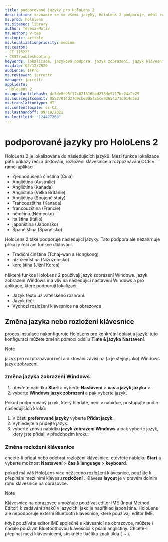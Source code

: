 ```yaml
---
title: podporované jazyky pro HoloLens 2
description: seznamte se se všemi jazyky, HoloLens 2 podporuje, mění rozložení klávesnice a aktualizuje Windows jazyk zobrazení.
ms.prod: hololens
ms.sitesec: library
author: Teresa-Motiv
ms.author: v-tea
ms.topic: article
ms.localizationpriority: medium
ms.custom:
- CI 115225
- CSSTroubleshooting
keywords: lokalizace, jazyková podpora, jazyk zobrazení, jazyk klávesnice, editor IME, rozložení klávesnice
ms.date: 03/12/2020
audience: ITPro
ms.reviewer: jarrettr
manager: jarrettr
appliesto:
- HoloLens 2
ms.openlocfilehash: dc3de0c95f17c821816bad278de5717bc24a2c29
ms.sourcegitcommit: 05537014d27d9cb60d5485ce93654371d914d5e3
ms.translationtype: MT
ms.contentlocale: cs-CZ
ms.lasthandoff: 09/10/2021
ms.locfileid: "124427260"
---
```

# <a name="supported-languages-for-hololens-2"></a>podporované jazyky pro HoloLens 2

HoloLens 2 je lokalizována do následujících jazyků. Mezi funkce lokalizace patří příkazy řeči a diktování, rozložení klávesnice a rozpoznávání OCR v rámci aplikací.

- Zjednodušená čínština (Čína)
- Angličtina (Austrálie)
- Angličtina (Kanada)
- Angličtina (Velká Británie)
- Angličtina (Spojené státy)
- Francouzština (Kanada)
- francouzština (Francie)
- němčina (Německo)
- italština (Itálie)
- japonština (Japonsko)
- Španělština (Španělsko)

HoloLens 2 také podporuje následující jazyky. Tato podpora ale nezahrnuje příkazy řeči ani funkce diktování.

- Tradiční čínština (Tchaj-wan a Hongkong)
- nizozemština (Nizozemsko)
- korejština (Jižní Korea)

některé funkce HoloLens 2 používají jazyk zobrazení Windows. jazyk zobrazení Windows má vliv na následující nastavení Windows a pro aplikace, které podporují lokalizaci:

- Jazyk textu uživatelského rozhraní.
- Jazyk řeči.
- Výchozí rozložení klávesnice na obrazovce

## <a name="change-the-language-or-keyboard-layout"></a>Změna jazyka nebo rozložení klávesnice

proces instalace nakonfiguruje HoloLens pro konkrétní oblast a jazyk. tuto konfiguraci můžete změnit pomocí oddílu **Time & jazyka** **Nastavení**.

> [!NOTE]  
> jazyk pro rozpoznávání řeči a diktování závisí na (a je stejný jako) Windows jazyk zobrazení.

### <a name="to-change-the-windows-display-language"></a>změna jazyka zobrazení Windows

1. otevřete nabídku **Start** a vyberte **Nastavení**  >  **čas a jazyk jazyka**  >  .
2. vyberte **Windows jazyk zobrazení** a pak vyberte jazyk.  

Pokud podporovaný jazyk, který hledáte, není v nabídce, postupujte podle následujících kroků:  

1. V části **preferované jazyky** vyberte **Přidat jazyk**.
2. Vyhledejte a přidejte jazyk.
3. vyberte znovu nabídku **jazyk zobrazení Windows** a pak vyberte jazyk, který jste přidali v předchozím kroku.

### <a name="to-change-the-keyboard-layout"></a>Změna rozložení klávesnice

chcete-li přidat nebo odebrat rozložení klávesnice, otevřete nabídku **Start** a vyberte možnost **Nastavení**  >  **čas & language**  >  **keyboard**.

pokud má váš HoloLens více než jedno rozložení klávesnice, použijte k přepínání mezi nimi klávesu **rozložení** . Klávesa **layout** je v pravém dolním rohu klávesnice na obrazovce.

> [!NOTE]  
> Klávesnice na obrazovce umožňuje používat editor IME (Input Method Editor) k zadávání znaků v jazycích, jako je například japonština. HoloLens ale nepodporuje externí Bluetooth klávesnice, které používají editor IME.
>  
> když používáte editor IME společně s klávesnicí na obrazovce, můžete i nadále používat Bluetoothovou klávesnici k psaní angličtiny. Chcete-li přepínat mezi klávesnicemi, stiskněte tlačítko znak tilda ( **~** ).
